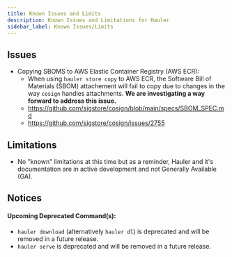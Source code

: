 ```yaml
---
title: Known Issues and Limits
description: Known Issues and Limitations for Hauler
sidebar_label: Known Issues/Limits
---
```


## Issues

- Copying SBOMS to AWS Elastic Container Registry (AWS ECR):
  - When using `hauler store copy` to AWS ECR, the Software Bill of Materials (SBOM) attachement will fail to copy due to changes in the way `cosign` handles attachments. **We are investigating a way forward to address this issue.**
  - https://github.com/sigstore/cosign/blob/main/specs/SBOM_SPEC.md
  - https://github.com/sigstore/cosign/issues/2755

## Limitations

- No "known" limitations at this time but as a reminder, Hauler and it's documentation are in active development and not Generally Available (GA).

## Notices

#### Upcoming Deprecated Command(s):

- `hauler download` (alternatively `hauler dl`) is deprecated and will be removed in a future release.
- `hauler serve` is deprecated and will be removed in a future release.
